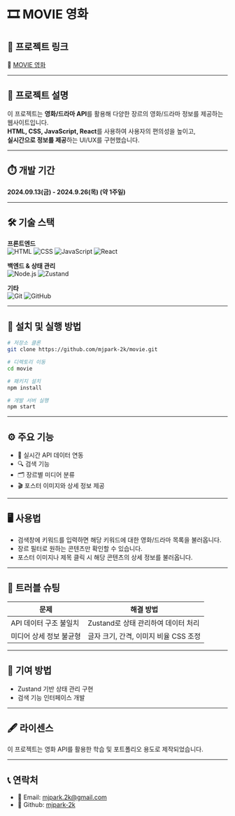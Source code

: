# 🎞️ MOVIE 영화

## 🌱 프로젝트 링크
🔗 [ MOVIE 영화 ](https://github.com/mjpark-2k/movie.git)

---

## 📄 프로젝트 설명  
이 프로젝트는 **영화/드라마 API**를 활용해 다양한 장르의 영화/드라마 정보를 제공하는 웹사이트입니다.  
**HTML, CSS, JavaScript, React**를 사용하여 사용자의 편의성을 높이고,  
**실시간으로 정보를 제공**하는 UI/UX를 구현했습니다.

---

## ⏱️ 개발 기간
**2024.09.13(금) - 2024.9.26(목) (약 1주일)**

---

## 🛠️ 기술 스택
**프론트엔드**  
![HTML](https://img.shields.io/badge/HTML-E34F26?style=flat&logo=html5&logoColor=white)
![CSS](https://img.shields.io/badge/CSS-1572B6?style=flat&logo=css3&logoColor=white)
![JavaScript](https://img.shields.io/badge/JavaScript-F7DF1E?style=flat&logo=javascript&logoColor=black)
![React](https://img.shields.io/badge/React-61DAFB?style=flat&logo=react&logoColor=black)

**백엔드 & 상태 관리**  
![Node.js](https://img.shields.io/badge/Node.js-339933?style=flat&logo=nodedotjs&logoColor=white)
![Zustand](https://img.shields.io/badge/Zustand-000000?style=flat&logo=zustand&logoColor=white)

**기타**  
![Git](https://img.shields.io/badge/Git-F05032?style=flat&logo=git&logoColor=white)
![GitHub](https://img.shields.io/badge/GitHub-181717?style=flat&logo=github&logoColor=white)

---

## 💾 설치 및 실행 방법

```bash
# 저장소 클론
git clone https://github.com/mjpark-2k/movie.git

# 디렉토리 이동
cd movie

# 패키지 설치
npm install

# 개발 서버 실행
npm start
```

---

## ⚙️ 주요 기능  
- 🔄 실시간 API 데이터 연동
- 🔍 검색 기능
- 🗂️ 장르별 미디어 분류
- 🎬 포스터 이미지와 상세 정보 제공

---

## 🖥️ 사용법  
- 검색창에 키워드를 입력하면 해당 키워드에 대한 영화/드라마 목록을 불러옵니다.  
- 장르 필터로 원하는 콘텐츠만 확인할 수 있습니다.
- 포스터 이미지나 제목 클릭 시 해당 콘텐츠의 상세 정보를 불러옵니다. 

---

## 🧯 트러블 슈팅  
| 문제 | 해결 방법 |
|------|-----------|
| API 데이터 구조 불일치 | Zustand로 상태 관리하여 데이터 처리 |
| 미디어 상세 정보 불균형 | 글자 크기, 간격, 이미지 비율 CSS 조정 |

---

## 🔬 기여 방법  
- Zustand 기반 상태 관리 구현  
- 검색 기능 인터페이스 개발  

---

## 🖋️ 라이센스  
이 프로젝트는 영화 API를 활용한 학습 및 포트폴리오 용도로 제작되었습니다.

---

## 📞 연락처
- 📧 Email: mjpark.2k@gmail.com
- 📒 Github: [ mjpark-2k ](https://github.com/mjpark-2k)
